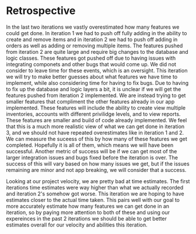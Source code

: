 # Retrospective

In the last two iterations we vastly overestimated how many features we could get done. In iteration 1 we had to push off fully adding in the ability to create and remove items and in iteration 2 we had to push off adding in orders as well as adding or removing multiple items. The features pushed from iteration 2 are quite large and require big changes to the database and logic classes. These features got pushed off due to having issues with integrating componets and other bugs that would come up. We did not consider to leave time for these events, which is an oversight. This iteration we will try to make better guesses about what features we have time to implement, while also considering time for having to fix bugs. Due to having to fix up the database and logic layers a bit, it is unclear if we will get the features pushed from iteration 2 implemented. We are instead trying to get smaller features that compliment the other features already in our app implemented. These features will include the ability to create view multiple inventories, accounts with different privilidge levels, and to view reports. These features are smaller and build of code already implemented. We feel that this is a much more realistic view of what we can get done in iteration 3, and we should not have repeated overestimates like in iteration 1 and 2. We can measure the suceess of this by how many of these features we get completed. Hopefully it is all of them, which means we will have been successful. Another metric of success will be if we can get most of the larger integration issues and bugs fixed before the iteration is over. The success of this will vary based on how many issues we get, but if the issues remaining are minor and not app breaking, we will consider that a success.

Looking at our project velocity, we are pretty bad at time estimates. The first iterations time estimates were way higher than what we actually recorded and iteration 2's somehow got worse. This iteration we are hoping to have estimates closer to the actual time taken. This pairs well with our goal to more accurately estimate how many features we can get done in an iteration, so by paying more attention to both of these and using our expereinces in the past 2 iterations we should be able to get better estimates overall for our velocity and abilities this iteration.